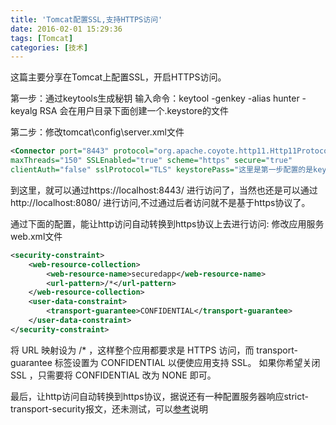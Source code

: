 ```yaml
---
title: 'Tomcat配置SSL,支持HTTPS访问'
date: 2016-02-01 15:29:36
tags: [Tomcat]
categories: [技术]
---
```

这篇主要分享在Tomcat上配置SSL，开启HTTPS访问。
<!--more-->
第一步：通过keytools生成秘钥
输入命令：keytool -genkey -alias hunter -keyalg RSA
会在用户目录下面创建一个.keystore的文件

第二步：修改tomcat\config\server.xml文件
~~~xml
<Connector port="8443" protocol="org.apache.coyote.http11.Http11Protocol"
maxThreads="150" SSLEnabled="true" scheme="https" secure="true"
clientAuth="false" sslProtocol="TLS" keystorePass="这里是第一步配置的是keystore密码" />
~~~

到这里，就可以通过https://localhost:8443/ 进行访问了，当然也还是可以通过http://localhost:8080/ 进行访问,不过通过后者访问就不是基于https协议了。

通过下面的配置，能让http访问自动转换到https协议上去进行访问:
修改应用服务web.xml文件
~~~xml
<security-constraint>
    <web-resource-collection>
        <web-resource-name>securedapp</web-resource-name>
        <url-pattern>/*</url-pattern>
    </web-resource-collection>
    <user-data-constraint>
        <transport-guarantee>CONFIDENTIAL</transport-guarantee>
    </user-data-constraint>
</security-constraint>
~~~
将 URL 映射设为 /* ，这样整个应用都要求是 HTTPS 访问，而 transport-guarantee 标签设置为 CONFIDENTIAL 以便使应用支持 SSL。
如果你希望关闭 SSL ，只需要将 CONFIDENTIAL 改为 NONE 即可。

最后，让http访问自动转换到https协议，据说还有一种配置服务器响应strict-transport-security报文，还未测试，可以[参考](http://www.2cto.com/Article/201505/398588.html)说明

<!-- 
http自动跳转https访问的第二种方式：
服务器响应strict-transport-security报文 （未测试）
http://www.2cto.com/Article/201505/398588.html

思考：

第一种，可能是请求到了服务器之后，由服务器进行转换

第二种，可能是由浏览器来判断进行转换

如果成立，第二种性能要优于第一种？ -->


